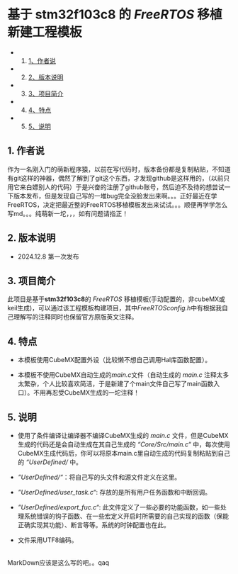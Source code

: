 # 基于 **stm32f103c8** 的 *FreeRTOS* 移植新建工程模板
<!-- vscode-markdown-toc -->
* 1. [1、作者说](#)
* 2. [2、版本说明](#-1)
* 3. [3、项目简介](#-1)
* 4. [4、特点](#-1)
* 5. [5、说明](#-1)

<!-- vscode-markdown-toc-config
	numbering=true
	autoSave=true
	/vscode-markdown-toc-config -->
<!-- /vscode-markdown-toc -->


##  1. <a name=''></a>作者说

作为一名刚入门的萌新程序猿，以前在写代码时，版本备份都是复制粘贴，不知道有git这样的神器，偶然了解到了git这个东西，才发现github是这样用的，（以前只用它来白嫖别人的代码）于是兴奋的注册了github账号，然后迫不及待的想尝试一下版本发布，但是发现自己写的一堆bug完全没脸发出来啊。。。正好最近在学FreeRTOS，决定把最近整的FreeRTOS移植模板发出来试试。。。顺便再学学怎么写md。。。纯萌新一坨，，，如有问题请指正！

##  2. <a name='-1'></a>版本说明

- 2024.12.8 第一次发布

##  3. <a name='-1'></a>项目简介

此项目是基于**stm32f103c8**的 *FreeRTOS* 移植模板(手动配置的，非cubeMX或keil生成)，可以通过该工程模板构建项目，其中*FreeRTOSconfig.h*中有根据我自己理解写的注释同时也保留官方原版英文注释。

##  4. <a name='-1'></a>特点

- 本模板使用CubeMX配置外设（比较懒不想自己调用Hal库函数配置）。

- 本模板不使用CubeMX自动生成的*main.c*文件（自动生成的 *main.c* 注释太多太繁杂，个人比较喜欢简洁，于是新建了个main文件自己写了main函数入口）。不用再忍受CubeMX生成的一坨注释！

##  5. <a name='-1'></a>说明

- 使用了条件编译让编译器不编译CubeMX生成的 *main.c* 文件，但是CubeMX生成的代码还是会自动生成在其自己生成的 *“Core/Src/main.c“* 中，每次使用CubeMX生成代码后，你可以将原本main.c里自动生成的代码复制粘贴到自己的 *“UserDefined/* 中。

- *”UserDefined/“*：将自己写的头文件和源文件定义在这里。

- *”UserDefined/user_task.c“*: 存放的是所有用户任务函数和中断回调。

- *”UserDefined/export_fuc.c“*: 此文件定义了一些必要的功能函数，如一些处理系统错误的钩子函数、在一些宏定义开启时所需要的自己实现的函数（保能正确实现其功能）、断言等等。系统的时钟配置也在此。
- 文件采用UTF8编码。

<br>MarkDown应该是这么写的吧。。qaq
